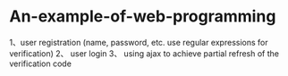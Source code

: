 # An-example-of-web-programming
1、user registration (name, password, etc. use regular expressions for verification)
2、 user login 
3、 using ajax to achieve partial refresh of the verification code
